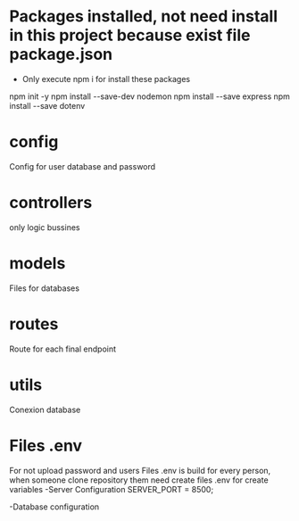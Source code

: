 # Packages installed, not need install in this project because exist file package.json
- Only execute npm i for install these packages

npm init -y
npm install --save-dev nodemon
npm install --save express
npm install --save dotenv

# config

Config for user database and password

# controllers

only logic bussines

# models

Files for databases

# routes

Route for each final endpoint

# utils

Conexion database

# Files .env

For not upload password and users
Files .env is build for every person, when someone clone repository them need create files .env for create variables
-Server Configuration
SERVER_PORT = 8500;

-Database configuration
